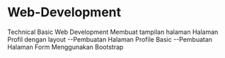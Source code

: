 # Web-Development
Technical Basic Web Development
Membuat tampilan halaman Halaman Profil dengan layout
--Pembuatan Halaman Profile Basic
--Pembuatan Halaman Form Menggunakan Bootstrap
